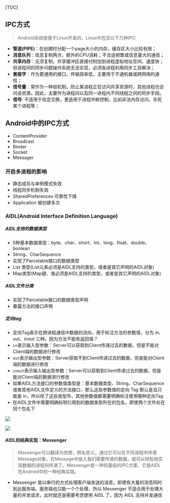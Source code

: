 [TOC]

## IPC方式
> Android系统是基于Linux开发的，Linux中包含以下几种IPC:

* **管道(PIPE)**：在创建时分配一个page大小的内存，缓存区大小比较有限；
* **消息队列**：信息复制两次，额外的CPU消耗；不合适频繁或信息量大的通信；
* **共享内存**：无须复制，共享缓冲区直接付附加到进程虚拟地址空间，速度快；但进程间的同步问题操作系统无法实现，必须各进程利用同步工具解决；
* **套接字**：作为更通用的接口，传输效率低，主要用于不通机器或跨网络的通信；
* **信号量**：常作为一种锁机制，防止某进程正在访问共享资源时，其他进程也访问该资源。因此，主要作为进程间以及同一进程内不同线程之间的同步手段。
* **信号**: 不适用于信息交换，更适用于进程中断控制，比如非法内存访问，杀死某个进程等；

## Android中的IPC方式
* ContentProvider
* Broadcast
* Binder
* Socket
* Messager

### 开启多进程的影响
* 静态成员与单例模式失效
* 线程同步机制失效
* SharedPreferences 可靠性下降
* Application 被创建多次

### AIDL(Android Interface Definition Language)
##### AIDL支持的数据类型
* 8种基本数据类型：byte、char、short、int、long、float、double、boolean
* String、CharSequence
* 实现了Parcelable接口的数据类型
* List 类型(List元素必须是AIDL支持的类型，或者是其它声明的AIDL对象)
* Map类型(Map键、值必须是AIDL支持的类型，或者是其它声明的AIDL对象)

##### AIDL文件分类
* 实现了Parcelable接口的数据类型声明
* 暴露方法的接口声明

##### 定向tag
* 定向Tag表示在跨进程通信中数据的流向，用于标注方法的参数值，分为 in、out、inout 三种。因为方法不能有返回值？
* `in`表示输入型参数：Server可以获取到Client传递过去的数据，但是不能对Client端的数据进行修改
* `out`表示输出型参数：Server获取不到Client传递过去的数据，但是能对Client端的数据进行修改
* `inout`表示输入输出型参数：Server可以获取到Client传递过去的数据，但是能对Client端的数据进行修改
* 如果AIDL方法接口的参数值类型是：基本数据类型、String、CharSequence或者其他AIDL文件定义的方法接口，那么这些参数值的定向 Tag 默认是且只能是 in，所以除了这些类型外，其他参数值都需要明确标注使用哪种定向Tag
* 在AIDL文件中需要明确标明引用到的数据类型所在的包名，即使两个文件处在同个包名下

![](https://raw.githubusercontent.com/gxd523/PictureBed/master/aidl.png)

![](https://raw.githubusercontent.com/gxd523/PictureBed/master/ipc-aidl.jpg)

#### AIDL的经典实现：Messenger
> Messenger可以翻译为信使，顾名思义，通过它可以在不同进程中传递Message对象，在Message中放入我们需要传递的数据，就可以轻松地实现数据的进程间传递了。Messenger是一种轻量级的IPC方案，它是AIDL在Android中的一种经典实践。

* Messenger 是以串行的方式处理客户端发送的消息，即使有大量的消息同时到达服务端，服务端也只能一个个处理，所以 Messenger 不适合用于处理大量的并发请求，此时就还是需要考虑使用 AIDL 了，因为 AIDL 支持并发通信

